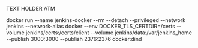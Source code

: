 TEXT HOLDER ATM

docker run --name jenkins-docker --rm --detach --privileged --network jenkins --network-alias docker --env DOCKER_TLS_CERTDIR=/certs --volume jenkins/certs:/certs/client --volume jenkins/data:/var/jenkins_home --publish 3000:3000 --publish 2376:2376 docker:dind